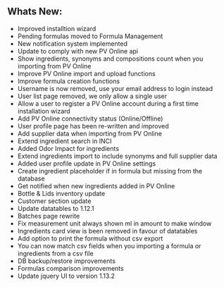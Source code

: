 Whats New:
----------------------
- Improved installtion wizard 
- Pending formulas moved to Formula Management
- New notification system implemented
- Update to comply with new PV Online api
- Show ingredients, synonyms and compositions count when you importing from PV Online
- Improve PV Online import and upload functions
- Improve formula creation functions
- Username is now removed, use your email address to login instead
- User list page removed, we only allow a single user
- Allow a user to register a PV Online account during a first time installation wizard
- Add PV Online connectivity status (Online/Offline)
- User profile page has been re-written and improved
- Add supplier data when importing from PV Online
- Extend ingredient search in INCI
- Added Odor Impact for ingredients
- Extend ingredients import to include synonyms and full supplier data
- Added user profile update in PV Online settings
- Create ingredient placeholder if in formula but missing from the database
- Get notified when new ingredients added in PV Online
- Bottle & Lids inventory update
- Customer section update
- Update datatables to 1.12.1
- Batches page rewrite
- Fix measurement unit always shown ml in amount to make window
- Ingredients card view is been removed in favour of datatables
- Add option to print the formula without csv export
- You can now match csv fields when you importing a formula or ingredients from a csv file
- DB backup/restore improvements
- Formulas comparison improvements
- Update jquery UI to version 1.13.2
